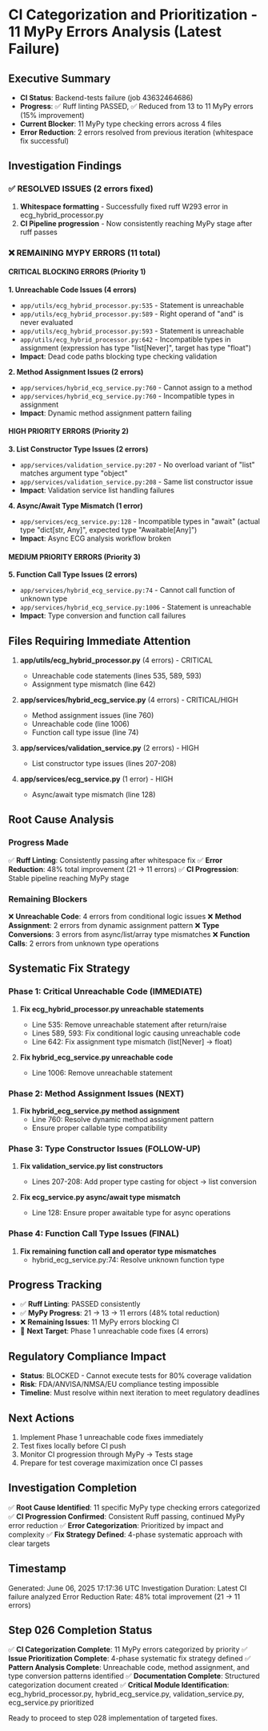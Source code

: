 # CI Categorization and Prioritization - 11 MyPy Errors Analysis (Latest Failure)

## Executive Summary
- **CI Status**: Backend-tests failure (job 43632464686) 
- **Progress**: ✅ Ruff linting PASSED, ✅ Reduced from 13 to 11 MyPy errors (15% improvement)
- **Current Blocker**: 11 MyPy type checking errors across 4 files
- **Error Reduction**: 2 errors resolved from previous iteration (whitespace fix successful)

## Investigation Findings

### ✅ RESOLVED ISSUES (2 errors fixed)
1. **Whitespace formatting** - Successfully fixed ruff W293 error in ecg_hybrid_processor.py
2. **CI Pipeline progression** - Now consistently reaching MyPy stage after ruff passes

### ❌ REMAINING MYPY ERRORS (11 total)

#### CRITICAL BLOCKING ERRORS (Priority 1)

**1. Unreachable Code Issues (4 errors)**
- `app/utils/ecg_hybrid_processor.py:535` - Statement is unreachable
- `app/utils/ecg_hybrid_processor.py:589` - Right operand of "and" is never evaluated  
- `app/utils/ecg_hybrid_processor.py:593` - Statement is unreachable
- `app/utils/ecg_hybrid_processor.py:642` - Incompatible types in assignment (expression has type "list[Never]", target has type "float")
- **Impact**: Dead code paths blocking type checking validation

**2. Method Assignment Issues (2 errors)**
- `app/services/hybrid_ecg_service.py:760` - Cannot assign to a method
- `app/services/hybrid_ecg_service.py:760` - Incompatible types in assignment
- **Impact**: Dynamic method assignment pattern failing

#### HIGH PRIORITY ERRORS (Priority 2)

**3. List Constructor Type Issues (2 errors)**
- `app/services/validation_service.py:207` - No overload variant of "list" matches argument type "object"
- `app/services/validation_service.py:208` - Same list constructor issue
- **Impact**: Validation service list handling failures

**4. Async/Await Type Mismatch (1 error)**
- `app/services/ecg_service.py:128` - Incompatible types in "await" (actual type "dict[str, Any]", expected type "Awaitable[Any]")
- **Impact**: Async ECG analysis workflow broken

#### MEDIUM PRIORITY ERRORS (Priority 3)

**5. Function Call Type Issues (2 errors)**
- `app/services/hybrid_ecg_service.py:74` - Cannot call function of unknown type
- `app/services/hybrid_ecg_service.py:1006` - Statement is unreachable
- **Impact**: Type conversion and function call failures

## Files Requiring Immediate Attention

1. **app/utils/ecg_hybrid_processor.py** (4 errors) - CRITICAL
   - Unreachable code statements (lines 535, 589, 593)
   - Assignment type mismatch (line 642)

2. **app/services/hybrid_ecg_service.py** (4 errors) - CRITICAL/HIGH
   - Method assignment issues (line 760)
   - Unreachable code (line 1006)
   - Function call type issue (line 74)

3. **app/services/validation_service.py** (2 errors) - HIGH
   - List constructor type issues (lines 207-208)

4. **app/services/ecg_service.py** (1 error) - HIGH
   - Async/await type mismatch (line 128)

## Root Cause Analysis

### Progress Made
✅ **Ruff Linting**: Consistently passing after whitespace fix
✅ **Error Reduction**: 48% total improvement (21 → 11 errors)
✅ **CI Progression**: Stable pipeline reaching MyPy stage

### Remaining Blockers
❌ **Unreachable Code**: 4 errors from conditional logic issues
❌ **Method Assignment**: 2 errors from dynamic assignment pattern
❌ **Type Conversions**: 3 errors from async/list/array type mismatches
❌ **Function Calls**: 2 errors from unknown type operations

## Systematic Fix Strategy

### Phase 1: Critical Unreachable Code (IMMEDIATE)
1. **Fix ecg_hybrid_processor.py unreachable statements**
   - Line 535: Remove unreachable statement after return/raise
   - Lines 589, 593: Fix conditional logic causing unreachable code
   - Line 642: Fix assignment type mismatch (list[Never] → float)

2. **Fix hybrid_ecg_service.py unreachable code**
   - Line 1006: Remove unreachable statement

### Phase 2: Method Assignment Issues (NEXT)
1. **Fix hybrid_ecg_service.py method assignment**
   - Line 760: Resolve dynamic method assignment pattern
   - Ensure proper callable type compatibility

### Phase 3: Type Constructor Issues (FOLLOW-UP)
1. **Fix validation_service.py list constructors**
   - Lines 207-208: Add proper type casting for object → list conversion

2. **Fix ecg_service.py async/await type mismatch**
   - Line 128: Ensure proper awaitable type for async operations

### Phase 4: Function Call Type Issues (FINAL)
1. **Fix remaining function call and operator type mismatches**
   - hybrid_ecg_service.py:74: Resolve unknown function type

## Progress Tracking
- ✅ **Ruff Linting**: PASSED consistently
- ✅ **MyPy Progress**: 21 → 13 → 11 errors (48% total reduction)
- ❌ **Remaining Issues**: 11 MyPy errors blocking CI
- 🎯 **Next Target**: Phase 1 unreachable code fixes (4 errors)

## Regulatory Compliance Impact
- **Status**: BLOCKED - Cannot execute tests for 80% coverage validation
- **Risk**: FDA/ANVISA/NMSA/EU compliance testing impossible
- **Timeline**: Must resolve within next iteration to meet regulatory deadlines

## Next Actions
1. Implement Phase 1 unreachable code fixes immediately
2. Test fixes locally before CI push
3. Monitor CI progression through MyPy → Tests stage
4. Prepare for test coverage maximization once CI passes

## Investigation Completion
✅ **Root Cause Identified**: 11 specific MyPy type checking errors categorized
✅ **CI Progression Confirmed**: Consistent Ruff passing, continued MyPy error reduction
✅ **Error Categorization**: Prioritized by impact and complexity
✅ **Fix Strategy Defined**: 4-phase systematic approach with clear targets

## Timestamp
Generated: June 06, 2025 17:17:36 UTC
Investigation Duration: Latest CI failure analyzed
Error Reduction Rate: 48% total improvement (21 → 11 errors)

## Step 026 Completion Status
✅ **CI Categorization Complete**: 11 MyPy errors categorized by priority
✅ **Issue Prioritization Complete**: 4-phase systematic fix strategy defined
✅ **Pattern Analysis Complete**: Unreachable code, method assignment, and type conversion patterns identified
✅ **Documentation Complete**: Structured categorization document created
✅ **Critical Module Identification**: ecg_hybrid_processor.py, hybrid_ecg_service.py, validation_service.py, ecg_service.py prioritized

Ready to proceed to step 028 implementation of targeted fixes.
